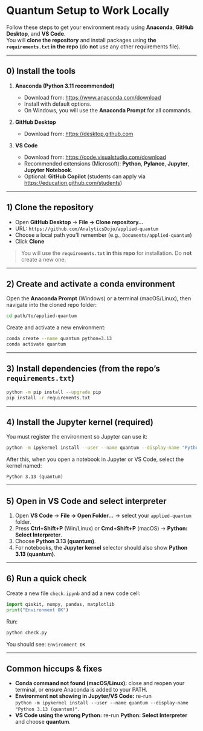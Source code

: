 # Quantum Setup to Work Locally

Follow these steps to get your environment ready using **Anaconda**, **GitHub Desktop**, and **VS Code**.  
You will **clone the repository** and install packages using **the `requirements.txt` in the repo** (do **not** use any other requirements file).

---

## 0) Install the tools

1. **Anaconda (Python 3.11 recommended)**
   - Download from: https://www.anaconda.com/download
   - Install with default options.
   - On Windows, you will use the **Anaconda Prompt** for all commands.

2. **GitHub Desktop**
   - Download from: https://desktop.github.com

3. **VS Code**
   - Download from: https://code.visualstudio.com/download
   - Recommended extensions (Microsoft): **Python**, **Pylance**, **Jupyter**, **Jupyter Notebook**.
   - Optional: **GitHub Copilot** (students can apply via https://education.github.com/students)

---

## 1) Clone the repository

- Open **GitHub Desktop** → **File → Clone repository…**
- URL: `https://github.com/AnalyticsDojo/applied-quantum`
- Choose a local path you’ll remember (e.g., `Documents/applied-quantum`)
- Click **Clone**

> You will use the **`requirements.txt` in this repo** for installation. Do **not** create a new one.

---

## 2) Create and activate a conda environment

Open the **Anaconda Prompt** (Windows) or a terminal (macOS/Linux), then navigate into the cloned repo folder:

```bash
cd path/to/applied-quantum
```

Create and activate a new environment:

```bash
conda create --name quantum python=3.13
conda activate quantum
```

---

## 3) Install dependencies (from the repo’s `requirements.txt`)

```bash
python -m pip install --upgrade pip
pip install -r requirements.txt
```

---

## 4) Install the Jupyter kernel (required)

You must register the environment so Jupyter can use it:

```bash
python -m ipykernel install --user --name quantum --display-name "Python 3.13 (quantum)"
```

After this, when you open a notebook in Jupyter or VS Code, select the kernel named:

```
Python 3.13 (quantum)
```

---

## 5) Open in VS Code and select interpreter

1. Open **VS Code** → **File → Open Folder…** → select your `applied-quantum` folder.
2. Press **Ctrl+Shift+P** (Win/Linux) or **Cmd+Shift+P** (macOS) → **Python: Select Interpreter**.
3. Choose **Python 3.13 (quantum)**.
4. For notebooks, the **Jupyter kernel** selector should also show **Python 3.13 (quantum)**.

---

## 6) Run a quick check

Create a new file `check.ipynb` and ad a new code cell:
```python
import qiskit, numpy, pandas, matplotlib
print("Environment OK")
```

Run:
```bash
python check.py
```

You should see: `Environment OK`

---

## Common hiccups & fixes

- **Conda command not found (macOS/Linux):** close and reopen your terminal, or ensure Anaconda is added to your PATH.
- **Environment not showing in Jupyter/VS Code:** re-run  
  `python -m ipykernel install --user --name quantum --display-name "Python 3.13 (quantum)"`.
- **VS Code using the wrong Python:** re-run **Python: Select Interpreter** and choose **quantum**.
